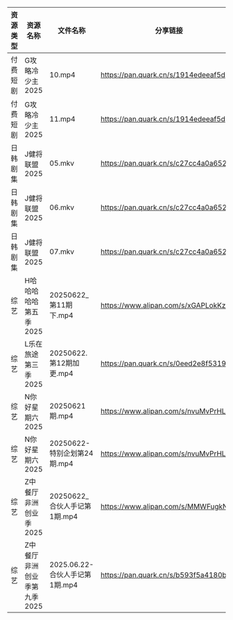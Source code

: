 | 资源类型 | 资源名称             | 文件名称                    | 分享链接                                 | 更新时间                |
| ---- | ---------------- | ----------------------- | ------------------------------------ | ------------------- |
| 付费短剧 | G攻略冷少主2025       | 10.mp4                  | https://pan.quark.cn/s/1914edeeaf5d  | 2025-06-22 16:22:43 |
| 付费短剧 | G攻略冷少主2025       | 11.mp4                  | https://pan.quark.cn/s/1914edeeaf5d  | 2025-06-22 16:22:46 |
| 日韩剧集 | J健将联盟2025        | 05.mkv                  | https://pan.quark.cn/s/c27cc4a0a652  | 2025-06-22 16:24:33 |
| 日韩剧集 | J健将联盟2025        | 06.mkv                  | https://pan.quark.cn/s/c27cc4a0a652  | 2025-06-22 16:24:39 |
| 日韩剧集 | J健将联盟2025        | 07.mkv                  | https://pan.quark.cn/s/c27cc4a0a652  | 2025-06-22 16:24:36 |
| 综艺   | H哈哈哈哈哈第五季2025    | 20250622_第11期下.mp4      | https://www.alipan.com/s/xGAPLokKzoj | 2025-06-22 14:04:12 |
| 综艺   | L乐在旅途第三季2025     | 20250622.第12期加更.mp4     | https://pan.quark.cn/s/0eed2e8f5319  | 2025-06-22 16:39:03 |
| 综艺   | N你好星期六2025       | 20250621期.mp4           | https://www.alipan.com/s/nvuMvPrHLGa | 2025-06-22 14:04:25 |
| 综艺   | N你好星期六2025       | 20250622-特别企划第24期.mp4   | https://www.alipan.com/s/nvuMvPrHLGa | 2025-06-22 14:04:24 |
| 综艺   | Z中餐厅非洲创业季2025    | 20250622_合伙人手记第1期.mp4   | https://www.alipan.com/s/MMWFugkNYtf | 2025-06-22 14:04:28 |
| 综艺   | Z中餐厅非洲创业季第九季2025 | 2025.06.22-合伙人手记第1期.mp4 | https://pan.quark.cn/s/b593f5a4180b  | 2025-06-22 16:40:32 |

